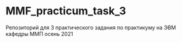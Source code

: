 # MMF_practicum_task_3
Репозиторий для 3 практического задания по практикуму на ЭВМ кафедры ММП осень 2021
